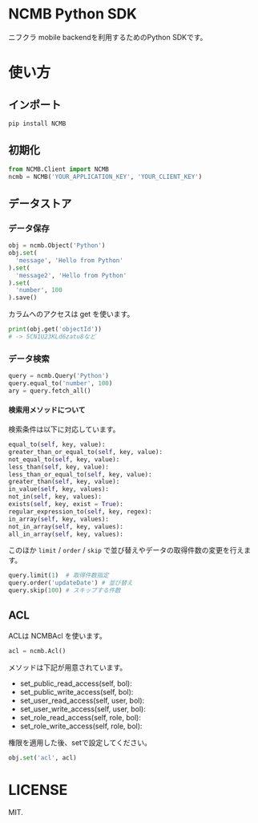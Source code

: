 # NCMB Python SDK

ニフクラ mobile backendを利用するためのPython SDKです。

# 使い方

## インポート

```
pip install NCMB
```

## 初期化

```py
from NCMB.Client import NCMB
ncmb = NCMB('YOUR_APPLICATION_KEY', 'YOUR_CLIENT_KEY')
```

## データストア

### データ保存

```py
obj = ncmb.Object('Python')
obj.set(
  'message', 'Hello from Python'
).set(
  'message2', 'Hello from Python'
).set(
  'number', 100
).save()
```

カラムへのアクセスは get を使います。

```py
print(obj.get('objectId'))
# -> 5CN1U23KLd6zatu8など
```

### データ検索

```py
query = ncmb.Query('Python')
query.equal_to('number', 100)
ary = query.fetch_all()
```

#### 検索用メソッドについて

検索条件は以下に対応しています。

```py
equal_to(self, key, value):
greater_than_or_equal_to(self, key, value):
not_equal_to(self, key, value):
less_than(self, key, value):
less_than_or_equal_to(self, key, value):
greater_than(self, key, value):
in_value(self, key, values):
not_in(self, key, values):
exists(self, key, exist = True):
regular_expression_to(self, key, regex):
in_array(self, key, values):
not_in_array(self, key, values):
all_in_array(self, key, values):
```

このほか `limit` / `order` / `skip` で並び替えやデータの取得件数の変更を行えます。

```py
query.limit(1)  # 取得件数指定
query.order('updateDate') # 並び替え
query.skip(100) # スキップする件数
```

## ACL

ACLは NCMBAcl を使います。

```py
acl = ncmb.Acl()
```

メソッドは下記が用意されています。

- set_public_read_access(self, bol):
- set_public_write_access(self, bol):
- set_user_read_access(self, user, bol):
- set_user_write_access(self, user, bol):
- set_role_read_access(self, role, bol):
- set_role_write_access(self, role, bol):

権限を適用した後、setで設定してください。

```py
obj.set('acl', acl)
```

# LICENSE

MIT.
